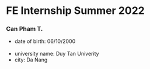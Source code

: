 # FE Internship Summer 2022

### Can Pham T.

- date of birth: 06/10/2000  
  ​
- university name: Duy Tan Univerity
  ​
- city: Da Nang
